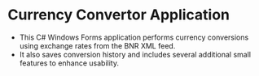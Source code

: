 # Currency Convertor Application

- This C# Windows Forms application performs currency conversions using exchange rates from the BNR XML feed.
- It also saves conversion history and includes several additional small features to enhance usability.

